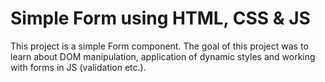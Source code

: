 # Simple Form using HTML, CSS & JS

This project is a simple Form component. The goal of this project was to learn about DOM manipulation, application of dynamic styles and working with forms in JS (validation etc.).
